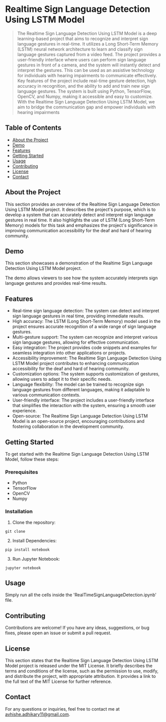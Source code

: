 # Realtime Sign Language Detection Using LSTM Model

> The Realtime Sign Language Detection Using LSTM Model is a deep learning-based project that aims to recognize and interpret sign language gestures in real-time. It utilizes a Long Short-Term Memory (LSTM) neural network architecture to learn and classify sign language gestures captured from a video feed. The project provides a user-friendly interface where users can perform sign language gestures in front of a camera, and the system will instantly detect and interpret the gestures. This can be used as an assistive technology for individuals with hearing impairments to communicate effectively. Key features of the project include real-time gesture detection, high accuracy in recognition, and the ability to add and train new sign language gestures. The system is built using Python, TensorFlow, OpenCV, and Numpy, making it accessible and easy to customize. With the Realtime Sign Language Detection Using LSTM Model, we aim to bridge the communication gap and empower individuals with hearing impairments


## Table of Contents

- [About the Project](#about-the-project)
- [Demo](#demo)
- [Features](#features)
- [Getting Started](#getting-started)
- [Usage](#usage)
- [Contributing](#contributing)
- [License](#license)
- [Contact](#contact)

## About the Project

This section provides an overview of the Realtime Sign Language Detection Using LSTM Model project. It describes the project's purpose, which is to develop a system that can accurately detect and interpret sign language gestures in real time. It also highlights the use of LSTM (Long Short-Term Memory) models for this task and emphasizes the project's significance in improving communication accessibility for the deaf and hard of hearing community.

## Demo

This section showcases a demonstration of the Realtime Sign Language Detection Using LSTM Model project.

The demo allows viewers to see how the system accurately interprets sign language gestures and provides real-time results.

## Features

- Real-time sign language detection: The system can detect and interpret sign language gestures in real time, providing immediate results.
- High accuracy: The LSTM (Long Short-Term Memory) model used in the project ensures accurate recognition of a wide range of sign language gestures.
- Multi-gesture support: The system can recognize and interpret various sign language gestures, allowing for effective communication.
- Easy integration: The project provides code snippets and examples for seamless integration into other applications or projects.
- Accessibility improvement: The Realtime Sign Language Detection Using LSTM Model project contributes to enhancing communication accessibility for the deaf and hard of hearing community.
- Customization options: The system supports customization of gestures, allowing users to adapt it to their specific needs.
- Language flexibility: The model can be trained to recognize sign language gestures from different languages, making it adaptable to various communication contexts.
- User-friendly interface: The project includes a user-friendly interface that simplifies the interaction with the system, ensuring a smooth user experience.
- Open-source: The Realtime Sign Language Detection Using LSTM Model is an open-source project, encouraging contributions and fostering collaboration in the development community.

## Getting Started

To get started with the Realtime Sign Language Detection Using LSTM Model, follow these steps:

### Prerequisites

- Python
- TensorFlow
- OpenCV
- Numpy

### Installation

1. Clone the repository:

```shell
git clone 
```
2. Install Dependencies:

  ```shell
  pip install notebook
  ```
3. Run Jupyter Notebook:

  ```shell
  jupyter notebook
  ```

## Usage

Simply run all the cells inside the 'RealTimeSignLanguageDetection.ipynb' file.

## Contributing

Contributions are welcome! If you have any ideas, suggestions, or bug fixes, please open an issue or submit a pull request.

## License

This section states that the Realtime Sign Language Detection Using LSTM Model project is released under the MIT License. It briefly describes the terms and conditions of the license, such as the permission to use, modify, and distribute the project, with appropriate attribution. It provides a link to the full text of the MIT License for further reference.

## Contact

For any questions or inquiries, feel free to contact me at avhishe.adhikary11@gmail.com.
